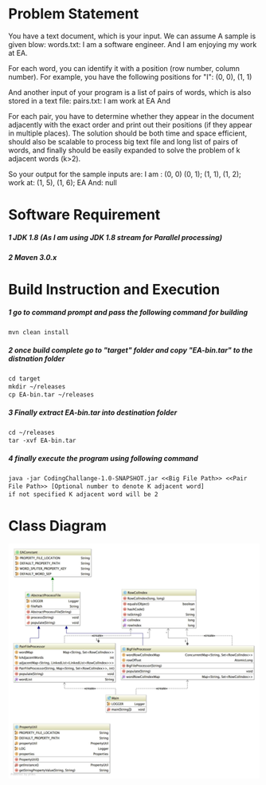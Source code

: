 Problem Statement
============================
You have a text document, which is your input. We can assume A sample is given blow:
words.txt:
I am a software engineer.
And I am enjoying my work at EA.

For each word, you can identify it with a position (row number, column number).
For example, you have the following positions for "I":
(0, 0), (1, 1)

And another input of your program is a list of pairs of words, which is also stored in a text file:
pairs.txt:
I am
work at
EA And

For each pair, you have to determine whether they appear in the document adjacently
with the exact order and print out their positions (if they appear in multiple places).
The solution should be both time and space efficient, should also be scalable to process
big text file and long list of pairs of words, and finally should be easily expanded
to solve the problem of k adjacent words (k>2).

So your output for the sample inputs are:
I am : (0, 0) (0, 1); (1, 1), (1, 2);
work at: (1, 5), (1, 6);
EA And: null

Software Requirement
==========================
##### 1 JDK 1.8 (As I am using JDK 1.8 stream for Parallel processing)
##### 2 Maven 3.0.x

Build Instruction and Execution
==========================
##### 1 go to command prompt and pass the following command for building
    mvn clean install
##### 2 once build complete go to "target" folder and copy "EA-bin.tar" to the distnation folder
    cd target
    mkdir ~/releases
    cp EA-bin.tar ~/releases
##### 3 Finally extract EA-bin.tar into destination folder
    cd ~/releases
    tar -xvf EA-bin.tar

##### 4 finally execute the program using following command
    java -jar CodingChallange-1.0-SNAPSHOT.jar <<Big File Path>> <<Pair File Path>> [Optional number to denote K adjacent word]
    if not specified K adjacent word will be 2

 Class Diagram
============================
![class diagram](diagram.jpg)
